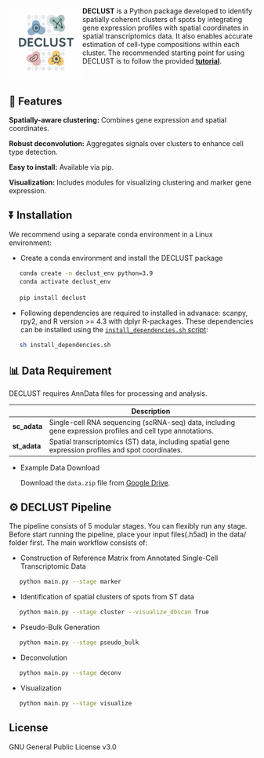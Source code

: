 #  <img src="./logo.png" align="left" height="150" /></a>

<strong>DECLUST</strong> is a Python package developed to identify spatially coherent clusters of spots by integrating gene expression profiles with spatial coordinates in spatial transcriptomics data. It also enables accurate estimation of cell-type compositions within each cluster. The recommended starting point for using DECLUST is to follow the provided <a href="https://github.com/Qingyueee/DECLUST/blob/main/tutorial.ipynb" target="_blank">**tutorial**</a>.


<br> 

## 🌟 Features

 **Spatially-aware clustering:** Combines gene expression and spatial coordinates.

 **Robust deconvolution:** Aggregates signals over clusters to enhance cell type detection.

 **Easy to install:** Available via pip.

 **Visualization:** Includes modules for visualizing clustering and marker gene expression.

## ⏬ Installation

We recommend using a separate conda environment in a Linux environment:

- Create a conda environment and install the DECLUST package

```bash
   conda create -n declust_env python=3.9
   conda activate declust_env

   pip install declust
```
- Following dependencies are required to installed in advanace: scanpy, rpy2, and R version >= 4.3 with dplyr R-packages. These dependencies can be installed using the [`install_dependencies.sh` script](https://github.com/Qingyueee/DECLUST/blob/main/install_dependencies.sh):

```bash
   sh install_dependencies.sh
```

## 📊 Data Requirement

DECLUST requires AnnData files for processing and analysis. 

|             | Description                                                                                 |
|----------------------|---------------------------------------------------------------------------------------------|
| **sc_adata**    | Single-cell RNA sequencing (scRNA-seq) data, including gene expression profiles and cell type annotations.|
| **st_adata**    | Spatial transcriptomics (ST) data, including spatial gene expression profiles and spot coordinates. |

- Example Data Download  

   Download the `data.zip` file from [Google Drive](https://drive.google.com/uc?export=download&id=1LrSQYf1_IqQzxx7GeJrbBsEyuLLHHERC).


## ⚙️ DECLUST Pipeline

The pipeline consists of 5 modular stages. You can flexibly run any stage. Before start running the pipeline, place your input files(.h5ad) in the data/ folder first.
The main workflow consists of:


- Construction of Reference Matrix from Annotated Single-Cell Transcriptomic Data
  
```bash
   python main.py --stage marker
```

- Identification of spatial clusters of spots from ST data

```bash
   python main.py --stage cluster --visualize_dbscan True
```

- Pseudo-Bulk Generation
  
```bash
   python main.py --stage pseudo_bulk
```
- Deconvolution
  
```bash
   python main.py --stage deconv
```

- Visualization
  
```bash
   python main.py --stage visualize
```

## License  

GNU General Public License v3.0
